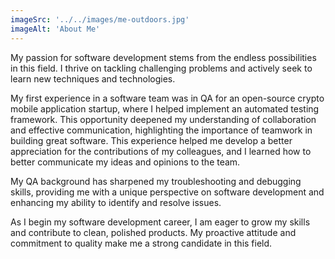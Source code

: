 ```yaml
---
imageSrc: '../../images/me-outdoors.jpg'
imageAlt: 'About Me'
---
```


My passion for software development stems from the endless possibilities in this field. I thrive on tackling challenging problems and actively seek to learn new techniques and technologies.

My first experience in a software team was in QA for an open-source crypto mobile application startup, where I helped implement an automated testing framework. This opportunity deepened my understanding of collaboration and effective communication, highlighting the importance of teamwork in building great software. This experience helped me develop a better appreciation for the contributions of my colleagues, and I learned how to better communicate my ideas and opinions to the team.

My QA background has sharpened my troubleshooting and debugging skills, providing me with a unique perspective on software development and enhancing my ability to identify and resolve issues.

As I begin my software development career, I am eager to grow my skills and contribute to clean, polished products. My proactive attitude and commitment to quality make me a strong candidate in this field.
